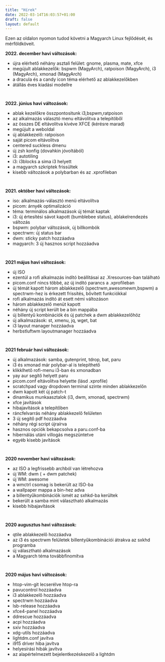 ```yaml
---
title: "Hírek"
date: 2022-03-14T16:03:57+01:00
draft: false
layout: default
---
```

Ezen az oldalon nyomon tudod követni a Magyarch Linux fejlődését, és mérföldköveit.

**2022. december havi változások:**

- újra elérhető néhány asztali felület: gnome, plasma, mate, xfce
- megújult ablakkezelők: bspwm (MagyArch), ratpoison (MagyArch), i3 (MagyArch), xmonad (MagyArch)
- a dracula  és a candy icon téma elérhető az ablakkezelőkben
- átállás éves kiadási modellre
```
```
```
```
**2022. június havi változások:**

- ablak kezelőkre összpontositunk i3,bspwm,ratpoison
- az alkalmazás választó menu eltávolitva a telepitöből
- az összes DE eltávolitva kivéve XFCE (kérésre marad)
- megújult a weboldal
- új ablakkezelő: ratpoison
- saját picom eltávolitva
- centered suckless dmenu
- új zsh konfig (dovahkin jóvoltából)
- i3: autotiling
- i3: i3blocks a sima i3 helyett
- a magyarch szkriptek frissültek
- kisebb változások a polybarban és az .xprofileban
```
```
```
```
**2021. október havi változások:**

- iso: alkalmazás-választó menü eltávolítva
- picom: árnyék optimalizáció
- téma: terminálos alkalmazások új témát kaptak
- i3: új értesítési sávot kapott (bumblebee status), ablakelrendezés változás
- bspwm: polybar változások, új billkombók
- spectrwm: új status bar
- dwm: sticky patch hozzáadva
- magyarch: 3 új hasznos script hozzáadva
```
```
```
```
**2021 május havi változások:**

- új ISO
- ezentúl a rofi alkalmazás indító beállításai az .Xresources-ban található
- picom.conf nincs többé, az új indító parancs a .xprofileban
- új témát kapott három ablakkezelő (spectrwm,awesomewm,bspwm) a spectrwm-hez is érkezett frissítés, bővített funkciókkal
- rofi alkalmazás indító át esett némi változáson
- három ablakkezelő menüt kapott
- néhány új script került be a bin mappába
- új billentyű kombinációk és új patchek a dwm ablakkezelőhöz
- új alkalmazások: st, xmenu, jq, wget, bat
- i3 layout manager hozzáadva
- herbstluftwm layoutmanager hozzáadva
```
```
```
```
**2021 február havi változások:**

- új alkalmazások: samba, gutenprint, tdrop, bat, paru
- i3 és xmonad már polybar-al is telepíthető
- klikklhető rofi-menu i3-ban és xmonadban
- yay aur segítő helyett paru
- picom.conf eltávolítva helyette (lásd .xprofile)
- scratchpad vagy dropdown terminal szinte minden ablakkezelőn
- dwm kapott két új patch-t
- dinamikus munkaasztalok (i3, dwm, xmonad, spectrwm)
- xfce javítások
- hibajavítások a telepítőben
- ráncfelvarrás néhány ablakkezelő felületen
- 3 új segítő pdf hozzáadva
- néhány régi script újraírva
- hasznos opciók bekapcsolva a paru.conf-ba
- hibernálás utáni villogás megszüntetve
- egyéb kisebb javítások
```
```
```
```
**2020 november havi változások:**

- az ISO a legfrissebb archból van létrehozva
- új WM: dwm ( + dwm patchek)
- új WM: awesome
- a wmctrl csomag is bekerült az ISO-ba
- a wallpaper mappa a bin-hez adva
- a billentyűkombinációk ismét az sxhkd-ba kerültek
- bekerült a samba mint választható alkalmazás
- kisebb hibajavítások
```
```
```
```
**2020 augusztus havi változások:**

- qtile ablakkezelő hozzáadva
- az i3 és spectrwm felületek billentyűkombinációi átrakva az sxkhd programba
- új választható alkalmazások
- a Magyarch téma továbbfinomítva
```
```
```
```
**2020 május havi változások:**

- htop-vim-git lecserélve htop-ra
- pavucontrol hozzáadva
- i3 ablakkezelő hozzáadva
- spectrwm hozzáadva
- lsb-release hozzáadva
- xfce4-panel hozzáadva
- ddrescue hozzáadva
- acpi hozzáadva
- sxiv hozzáadva
- xdg-utils hozzáadva
- lightdm.conf javítva
- i915 driver hiba javítva
- helyesírási hibák javítva
- az alapértelmezett bejelentkezéskezelő a lightdm
